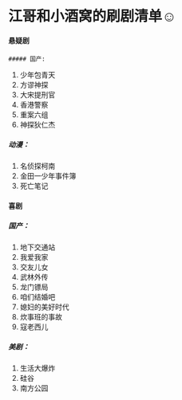 # 江哥和小酒窝的刷剧清单☺
#### 悬疑剧

	##### 国产:

1. 少年包青天
2. 方谬神探
3. 大宋提刑官
4. 香港警察
5. 重案六组
6. 神探狄仁杰

##### 动漫：

1. 名侦探柯南
2. 金田一少年事件簿
3. 死亡笔记

#### 喜剧

##### 国产：

1. 地下交通站
2. 我爱我家
3. 交友儿女
4. 武林外传
5. 龙门镖局
6. 咱们结婚吧
7. 媳妇的美好时代
8. 炊事班的事故
9. 寇老西儿

##### 美剧：

1. 生活大爆炸
2. 硅谷
3. 南方公园